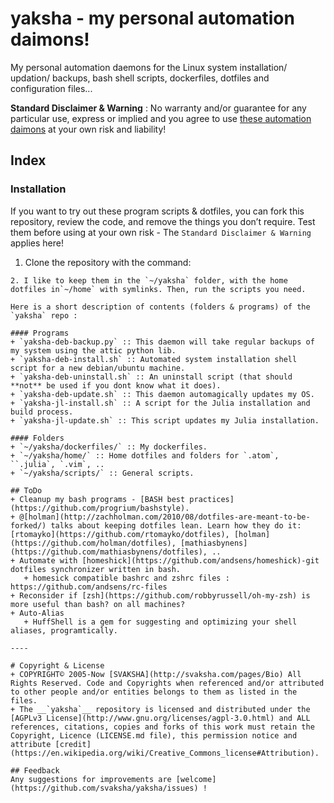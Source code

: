 # yaksha - my personal automation daimons!

My personal automation daemons for the Linux system installation/ updation/ backups, bash shell scripts, dockerfiles, dotfiles and configuration files...

**Standard Disclaimer & Warning** : No warranty and/or guarantee for any particular use, express or implied and you agree to use [these automation daimons](http://svaksha.github.io/yaksha) at your own risk and liability! 

## Index

### Installation 
If you want to try out these program scripts & dotfiles, you can fork this repository, review the code, and remove the things you don’t require. Test them before using at your own risk - The `Standard Disclaimer & Warning` applies here! 

1. Clone the repository with the command:
```git clone https://github.com/svaksha/yaksha.git && cd yaksha
2. I like to keep them in the `~/yaksha` folder, with the home dotfiles in`~/home` with symlinks. Then, run the scripts you need.

Here is a short description of contents (folders & programs) of the `yaksha` repo :

#### Programs
+ `yaksha-deb-backup.py` :: This daemon will take regular backups of my system using the attic python lib.
+ `yaksha-deb-install.sh` :: Automated system installation shell script for a new debian/ubuntu machine.
+ `yaksha-deb-uninstall.sh` :: An uninstall script (that should **not** be used if you dont know what it does).
+ `yaksha-deb-update.sh` :: This daemon automagically updates my OS.
+ `yaksha-jl-install.sh` :: A script for the Julia installation and build process.
+ `yaksha-jl-update.sh` :: This script updates my Julia installation.

#### Folders
+ `~/yaksha/dockerfiles/` :: My dockerfiles.
+ `~/yaksha/home/` :: Home dotfiles and folders for `.atom`, ``.julia`, `.vim`, ..
+ `~/yaksha/scripts/` :: General scripts.

## ToDo
+ Cleanup my bash programs - [BASH best practices](https://github.com/progrium/bashstyle).
+ @[holman](http://zachholman.com/2010/08/dotfiles-are-meant-to-be-forked/) talks about keeping dotfiles lean. Learn how they do it: [rtomayko](https://github.com/rtomayko/dotfiles), [holman](https://github.com/holman/dotfiles), [mathiasbynens](https://github.com/mathiasbynens/dotfiles), ..
+ Automate with [homeshick](https://github.com/andsens/homeshick)-git dotfiles synchronizer written in bash.
   + homesick compatible bashrc and zshrc files : https://github.com/andsens/rc-files
+ Reconsider if [zsh](https://github.com/robbyrussell/oh-my-zsh) is more useful than bash? on all machines?
+ Auto-Alias
   + HuffShell is a gem for suggesting and optimizing your shell aliases, programtically. 

----

# Copyright & License
+ COPYRIGHT© 2005-Now [SVAKSHA](http://svaksha.com/pages/Bio) All Rights Reserved. Code and Copyrights when referenced and/or attributed to other people and/or entities belongs to them as listed in the files. 
+ The __`yaksha`__ repository is licensed and distributed under the [AGPLv3 License](http://www.gnu.org/licenses/agpl-3.0.html) and ALL references, citations, copies and forks of this work must retain the Copyright, Licence (LICENSE.md file), this permission notice and attribute [credit](https://en.wikipedia.org/wiki/Creative_Commons_license#Attribution).

## Feedback
Any suggestions for improvements are [welcome](https://github.com/svaksha/yaksha/issues) !

